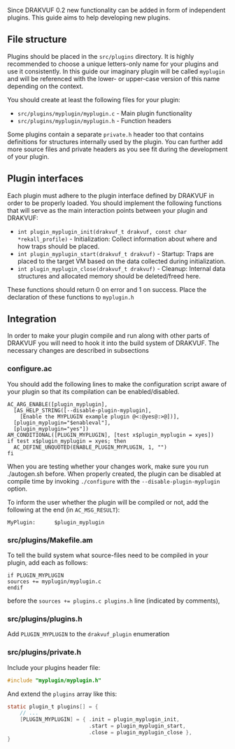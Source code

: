 Since DRAKVUF 0.2 new functionality can be added in form of independent plugins. 
This guide aims to help developing new plugins.

File structure
--------------

Plugins should be placed in the `src/plugins` directory. It is highly recommended to choose a unique letters-only name for your plugins and use it consistently. In this guide our imaginary plugin will be called `myplugin` and will be referenced with the lower- or upper-case version of this name depending on the context. 

You should create at least the following files for your plugin:
  * `src/plugins/myplugin/myplugin.c` - Main plugin functionality
  * `src/plugins/myplugin/myplugin.h` - Function headers

Some plugins contain a separate `private.h` header too that contains definitions for structures internally used by the plugin. You can further add more source files and private headers as you see fit during the development of your plugin.

Plugin interfaces
-----------------

Each plugin must adhere to the plugin interface defined by DRAKVUF in order to be properly loaded. You should implement the following functions that will serve as the main interaction points between your plugin and DRAKVUF:
  * `int plugin_myplugin_init(drakvuf_t drakvuf, const char *rekall_profile)` - Initialization: Collect information about where and how traps should be placed.
  * `int plugin_myplugin_start(drakvuf_t drakvuf)` - Startup: Traps are placed to the target VM based on the data collected during initialization.
  * `int plugin_myplugin_close(drakvuf_t drakvuf)` - Cleanup: Internal data structures and allocated memory should be deleted/freed here.

These functions should return 0 on error and 1 on success. Place the declaration of these functions to `myplugin.h`

Integration
-----------

In order to make your plugin compile and run along with other parts of DRAKVUF you will need to hook it into the build system of DRAKVUF. The necessary changes are described in subsections

### configure.ac

You should add the following lines to make the configuration script aware of your plugin so that its compilation can be enabled/disabled.

```
AC_ARG_ENABLE([plugin_myplugin],
  [AS_HELP_STRING([--disable-plugin-myplugin],
    [Enable the MYPLUGIN example plugin @<:@yes@:>@])],
  [plugin_myplugin="$enableval"],
  [plugin_myplugin="yes"])   
AM_CONDITIONAL([PLUGIN_MYPLUGIN], [test x$plugin_myplugin = xyes])
if test x$plugin_myplugin = xyes; then
  AC_DEFINE_UNQUOTED(ENABLE_PLUGIN_MYPLUGIN, 1, "")
fi
```

When you are testing whether your changes work, make sure you run ./autogen.sh before. When properly created, the plugin can be disabled at compile time by invoking `./configure` with the `--disable-plugin-myplugin` option.

To inform the user whether the plugin will be compiled or not, add the following at the end (in `AC_MSG_RESULT`):

```
MyPlugin:      $plugin_myplugin
```

### src/plugins/Makefile.am

To tell the build system what source-files need to be compiled in your plugin, add each as follows:

```
if PLUGIN_MYPLUGIN
sources += myplugin/myplugin.c
endif
```

before the `sources += plugins.c plugins.h` line (indicated by comments),

### src/plugins/plugins.h

Add `PLUGIN_MYPLUGIN` to the `drakvuf_plugin` enumeration

### src/plugins/private.h

Include your plugins header file:

```c
#include "myplugin/myplugin.h"
```

And extend the `plugins` array like this:

```c
static plugin_t plugins[] = { 
    // ...
    [PLUGIN_MYPLUGIN] = { .init = plugin_myplugin_init,
                          .start = plugin_myplugin_start,
                          .close = plugin_myplugin_close },
}
```